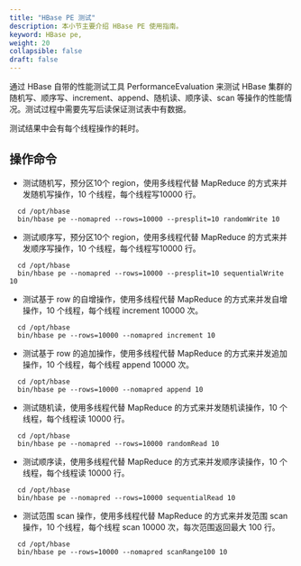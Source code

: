 ```yaml
---
title: "HBase PE 测试"
description: 本小节主要介绍 HBase PE 使用指南。 
keyword: HBase pe,
weight: 20
collapsible: false
draft: false
---
```



 
通过 HBase 自带的性能测试工具 PerformanceEvaluation 来测试 HBase 集群的随机写、顺序写、increment、append、随机读、顺序读、scan 等操作的性能情况。测试过程中需要先写后读保证测试表中有数据。

测试结果中会有每个线程操作的耗时。

## 操作命令

- 测试随机写，预分区10个 region，使用多线程代替 MapReduce 的方式来并发随机写操作，10 个线程，每个线程写10000 行。

```shell
  cd /opt/hbase
  bin/hbase pe --nomapred --rows=10000 --presplit=10 randomWrite 10
```

- 测试顺序写，预分区10个 region，使用多线程代替 MapReduce 的方式来并发顺序写操作，10 个线程，每个线程写10000 行。
  
```shell
  cd /opt/hbase
  bin/hbase pe --nomapred --rows=10000 --presplit=10 sequentialWrite 10
```

- 测试基于 row 的自增操作，使用多线程代替 MapReduce 的方式来并发自增操作，10 个线程，每个线程 increment 10000 次。

```shell
  cd /opt/hbase
  bin/hbase pe --rows=10000 --nomapred increment 10
```

- 测试基于 row 的追加操作，使用多线程代替 MapReduce 的方式来并发追加操作，10 个线程，每个线程 append 10000 次。

```shell
  cd /opt/hbase
  bin/hbase pe --rows=10000 --nomapred append 10
```

- 测试随机读，使用多线程代替 MapReduce 的方式来并发随机读操作，10 个线程，每个线程读 10000 行。

```shell
  cd /opt/hbase
  bin/hbase pe --nomapred --rows=10000 randomRead 10
```

- 测试顺序读，使用多线程代替 MapReduce 的方式来并发顺序读操作，10 个线程，每个线程读 10000 行。

```shell
  cd /opt/hbase
  bin/hbase pe --nomapred --rows=10000 sequentialRead 10
```

- 测试范围 scan 操作，使用多线程代替 MapReduce 的方式来并发范围 scan 操作，10 个线程，每个线程 scan 10000 次，每次范围返回最大 100 行。

```shell
  cd /opt/hbase
  bin/hbase pe --rows=10000 --nomapred scanRange100 10
```
